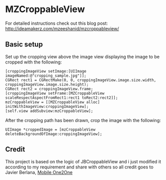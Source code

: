 # MZCroppableView

For detailed instructions check out this blog post: 
http://ideamakerz.com/mzeeshanid/mzcroppableview/

## Basic setup

Set up the cropping view above the image view displaying the image to be cropped with the following:
```
[croppingImageView setImage:[UIImage imageNamed:@"cropping_sample.jpg"]];
CGRect rect1 = CGRectMake(0, 0, croppingImageView.image.size.width, croppingImageView.image.size.height);
CGRect rect2 = croppingImageView.frame;
[croppingImageView setFrame:[MZCroppableView scaleRespectAspectFromRect1:rect1 toRect2:rect2]];
mzCroppableView = [[MZCroppableView alloc] initWithImageView:croppingImageView];
[self.view addSubview:mzCroppableView];
```

After the cropping path has been drawn, crop the image with the following:
```
UIImage *croppedImage = [mzCroppableView deleteBackgroundOfImage:croppingImageView];
```

## Credit
This project is based on the logic of JBCroppableView and i just modified it according to my requirement and share with others so all credit goes to
Javier Berlana, [Mobile One2One](http://www.mo2o.com/)

